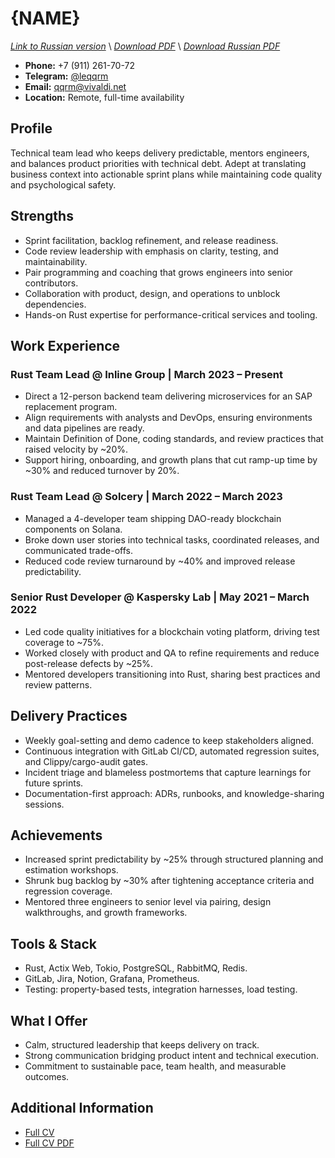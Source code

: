 # {NAME}
*[Link to Russian version](./CV_TL_RU.MD)* \\
*[Download PDF](https://qqrm.github.io/CV/Belyakov_tl_en.pdf)* \\
*[Download Russian PDF](https://qqrm.github.io/CV/Belyakov_tl_ru.pdf)*

- **Phone:** +7 (911) 261-70-72
- **Telegram:** [@leqqrm](https://t.me/leqqrm)
- **Email:** [qqrm@vivaldi.net](mailto:qqrm@vivaldi.net)
- **Location:** Remote, full-time availability

## Profile
Technical team lead who keeps delivery predictable, mentors engineers, and balances product priorities with technical debt. Adept at translating business context into actionable sprint plans while maintaining code quality and psychological safety.

## Strengths
- Sprint facilitation, backlog refinement, and release readiness.
- Code review leadership with emphasis on clarity, testing, and maintainability.
- Pair programming and coaching that grows engineers into senior contributors.
- Collaboration with product, design, and operations to unblock dependencies.
- Hands-on Rust expertise for performance-critical services and tooling.

## Work Experience

### Rust Team Lead @ Inline Group | March 2023 – Present
- Direct a 12-person backend team delivering microservices for an SAP replacement program.
- Align requirements with analysts and DevOps, ensuring environments and data pipelines are ready.
- Maintain Definition of Done, coding standards, and review practices that raised velocity by ~20%.
- Support hiring, onboarding, and growth plans that cut ramp-up time by ~30% and reduced turnover by 20%.

### Rust Team Lead @ Solcery | March 2022 – March 2023
- Managed a 4-developer team shipping DAO-ready blockchain components on Solana.
- Broke down user stories into technical tasks, coordinated releases, and communicated trade-offs.
- Reduced code review turnaround by ~40% and improved release predictability.

### Senior Rust Developer @ Kaspersky Lab | May 2021 – March 2022
- Led code quality initiatives for a blockchain voting platform, driving test coverage to ~75%.
- Worked closely with product and QA to refine requirements and reduce post-release defects by ~25%.
- Mentored developers transitioning into Rust, sharing best practices and review patterns.

## Delivery Practices
- Weekly goal-setting and demo cadence to keep stakeholders aligned.
- Continuous integration with GitLab CI/CD, automated regression suites, and Clippy/cargo-audit gates.
- Incident triage and blameless postmortems that capture learnings for future sprints.
- Documentation-first approach: ADRs, runbooks, and knowledge-sharing sessions.

## Achievements
- Increased sprint predictability by ~25% through structured planning and estimation workshops.
- Shrunk bug backlog by ~30% after tightening acceptance criteria and regression coverage.
- Mentored three engineers to senior level via pairing, design walkthroughs, and growth frameworks.

## Tools & Stack
- Rust, Actix Web, Tokio, PostgreSQL, RabbitMQ, Redis.
- GitLab, Jira, Notion, Grafana, Prometheus.
- Testing: property-based tests, integration harnesses, load testing.

## What I Offer
- Calm, structured leadership that keeps delivery on track.
- Strong communication bridging product intent and technical execution.
- Commitment to sustainable pace, team health, and measurable outcomes.

## Additional Information
- [Full CV](https://qqrm.github.io/CV/)
- [Full CV PDF](https://qqrm.github.io/CV/Belyakov_en.pdf)
